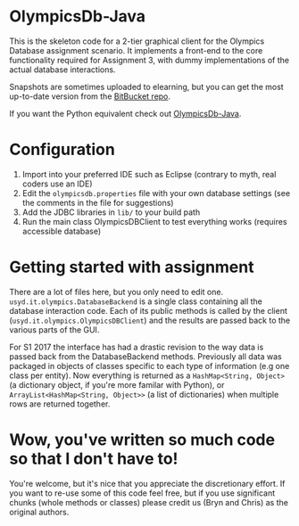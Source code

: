 # OlympicsDb-Java #

This is the skeleton code for a 2-tier graphical client for the Olympics Database assignment scenario. It implements a front-end to the core functionality required for Assignment 3, with dummy implementations of the actual database interactions.

Snapshots are sometimes uploaded to elearning, but you can get the most up-to-date version from the [BitBucket repo](https://bitbucket.org/sit-info2120/olympicsdb-java).

If you want the Python equivalent check out [OlympicsDb-Java](https://bitbucket.org/sit-info2120/olympicsdb-python).


# Configuration #

1. Import into your preferred IDE such as Eclipse (contrary to myth, real coders use an IDE)
1. Edit the `olympicsdb.properties` file with your own database settings (see the comments in the file for suggestions)
1. Add the JDBC libraries in `lib/` to your build path
1. Run the main class OlympicsDBClient to test everything works (requires accessible database)

# Getting started with assignment #

There are a lot of files here, but you only need to edit one. `usyd.it.olympics.DatabaseBackend` is a single class containing all the database interaction code. Each of its public methods is called by the client (`usyd.it.olympics.OlympicsDBClient`) and the results are passed back to the various parts of the GUI. 

For S1 2017 the interface has had a drastic revision to the way data is passed back from the DatabaseBackend methods. Previously all data was packaged in objects of classes specific to each type of information (e.g one class per entity). Now everything is returned as a `HashMap<String, Object>` (a dictionary object, if you're more familar with Python), or `ArrayList<HashMap<String, Object>>` (a list of dictionaries) when multiple rows are returned together.

# Wow, you've written so much code so that I don't have to! #

You're welcome, but it's nice that you appreciate the discretionary effort. If you want to re-use some of this code feel free, but if you use significant chunks (whole methods or classes) please credit us (Bryn and Chris) as the original authors.